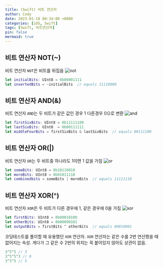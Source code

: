 ```yaml
---
title: (Swift) 비트 연산자
author: Cody
date: 2023-01-18 00:34:00 +0800
categories: [iOS, Swift]
tags: [Swift, 비트연산자]
pin: false
mermaid: true
---
```


## 비트 연산자 NOT(~)

비트 연산자 `NOT`은 비트를 뒤집음
![not](https://github.com/swiftycody/swiftycody.github.io/assets/9062513/4628ecf0-61ca-4018-a2dd-3e20aa92b9de)

```swift
let initialBits: UInt8 = 0b00001111
let invertedBits = ~initialBits  // equals 11110000
```

## 비트 연산자 AND(&)

비트 연산자 `AND`는 두 비트가 같은 값인 경우 1 다른경우 0으로 변환
![and](https://github.com/swiftycody/swiftycody.github.io/assets/9062513/19cebcf2-e938-41ed-8567-1aa11a05a5db)

```swift
let firstSixBits: UInt8 = 0b11111100
let lastSixBits: UInt8  = 0b00111111
let middleFourBits = firstSixBits & lastSixBits  // equals 00111100
```

## 비트 연산자 OR(|)

비트 연산자 `OR`는 두 비트중 하나라도 1이면 1 값을 가짐
![or](https://github.com/swiftycody/swiftycody.github.io/assets/9062513/a05ae6cb-6f42-4c67-ae91-1bea9d16b077)

```swift
let someBits: UInt8 = 0b10110010
let moreBits: UInt8 = 0b01011110
let combinedbits = someBits | moreBits  // equals 11111110
```

## 비트 연산자 XOR(^)

비트 연산자 `XOR`은 두 비트가 다른 경우에 1, 같은 경우에 0을 가짐
![xor](https://github.com/swiftycody/swiftycody.github.io/assets/9062513/59016754-198f-487c-86f0-0fa4dc11a0d9)

```swift
let firstBits: UInt8 = 0b00010100
let otherBits: UInt8 = 0b00000101
let outputBits = firstBits ^ otherBits  // equals 00010001
```

코딩테스트를 풀이할 때 유용했던 `XOR` 연산자.
`XOR` 연산자는 같은 수를 2번 연산했을 때 없어지는 속성.
게다가 그 같은 수 2번의 위치는 꼭 붙어있지 않아도 상관이 없음.

```swift
3^5^5 // 3
3^5^5^3 // 0
3^3^5 // 5
```